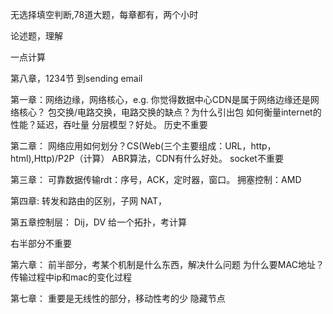 无选择填空判断,78道大题，每章都有，两个小时

论述题，理解

一点计算

第八章，1234节 到sending email

第一章：网络边缘，网络核心，e.g. 你觉得数据中心CDN是属于网络边缘还是网络核心？
包交换/电路交换，电路交换的缺点？为什么引出包
如何衡量internet的性能？延迟，吞吐量
分层模型？好处。
历史不重要

第二章：
网络应用如何划分？CS(Web(三个主要组成：URL，http，html),Http)/P2P（计算）
ABR算法，CDN有什么好处。
socket不重要

第三章：
可靠数据传输rdt：序号，ACK，定时器，窗口。
拥塞控制：AMD

第四章:
转发和路由的区别，子网
NAT，

第五章控制层：
Dij，DV
给一个拓扑，考计算

右半部分不重要

第六章：
前半部分，考某个机制是什么东西，解决什么问题
为什么要MAC地址？
传输过程中ip和mac的变化过程

第七章：
重要是无线性的部分，移动性考的少
隐藏节点
